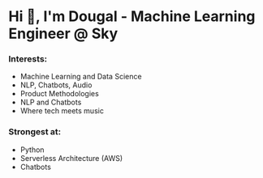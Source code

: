 # Hi 👋, I'm Dougal - Machine Learning Engineer @ Sky

### Interests:
- Machine Learning and Data Science
- NLP, Chatbots, Audio
- Product Methodologies
- NLP and Chatbots
- Where tech meets music

### Strongest at:
- Python
- Serverless Architecture (AWS)
- Chatbots
